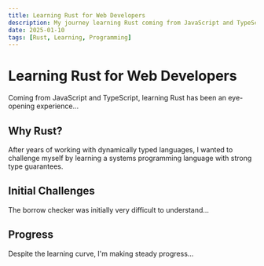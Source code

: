 ```yaml
---
title: Learning Rust for Web Developers
description: My journey learning Rust coming from JavaScript and TypeScript
date: 2025-01-10
tags: [Rust, Learning, Programming]
---
```


# Learning Rust for Web Developers

Coming from JavaScript and TypeScript, learning Rust has been an eye-opening experience...

## Why Rust?

After years of working with dynamically typed languages, I wanted to challenge myself by learning a systems programming language with strong type guarantees.

## Initial Challenges

The borrow checker was initially very difficult to understand...

## Progress

Despite the learning curve, I'm making steady progress...
